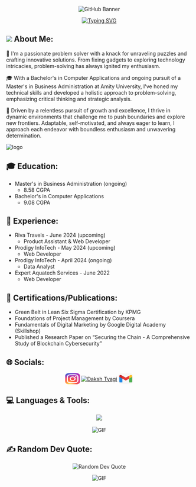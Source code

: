 <p align="center">
  <img src="https://github.com/dakshtyagi0002/dakshtyagi0002/assets/166803695/3fdd6e20-539c-4d85-8a95-b9dd5e564e82" alt="GitHub Banner">
</p>

<p align="center">
  <a href="https://git.io/typing-svg">
    <img src="https://readme-typing-svg.herokuapp.com?font=Special+Elite&size=35&duration=2000&pause=500&color=FFFFFF&background=000000&center=true&vCenter=true&multiline=true&random=false&width=1000&height=110&lines=Hey!+My+name+is+Daksh!;Welcome+to+my+GitHub+Profile!" alt="Typing SVG">
  </a>
</p>

## <img src="https://emojis.slackmojis.com/emojis/images/1531849430/4246/blob-sunglasses.gif?1531849430" width="30"/> About Me: 
👋 I'm a passionate problem solver with a knack for unraveling puzzles and crafting innovative solutions. From fixing gadgets to exploring technology intricacies, problem-solving has always ignited my enthusiasm.

🎓 With a Bachelor's in Computer Applications and ongoing pursuit of a Master's in Business Administration at Amity University, I've honed my technical skills and developed a holistic approach to problem-solving, emphasizing critical thinking and strategic analysis.

🚀 Driven by a relentless pursuit of growth and excellence, I thrive in dynamic environments that challenge me to push boundaries and explore new frontiers. Adaptable, self-motivated, and always eager to learn, I approach each endeavor with boundless enthusiasm and unwavering determination.

![logo](https://user-images.githubusercontent.com/10498744/210012254-234538ff-d198-48aa-8964-37e6fd45d227.gif)

## 🎓 Education:
- Master's in Business Administration (ongoing)
  + 8.58 CGPA
- Bachelor's in Computer Applications
  + 9.08 CGPA

## 💼 Experience:
- Riva Travels - June 2024 (upcoming)
  + Product Assistant & Web Developer
- Prodigy InfoTech - May 2024 (upcoming)
  + Web Developer
- Prodigy InfoTech - April 2024 (ongoing)
  + Data Analyst
- Expert Aquatech Services - June 2022
  + Web Developer

## 💫 Certifications/Publications:
-	Green Belt in Lean Six Sigma Certification by KPMG
-	Foundations of Project Management by Coursera 
-	Fundamentals of Digital Marketing by Google Digital Academy (Skillshop)
-	Published a Research Paper on “Securing the Chain - A Comprehensive Study of Blockchain Cybersecurity”

## 🌐 Socials:
<p align="center">
<a href="https://www.instagram.com/dakshtyagi0002/" target="blank"><img align="center" src="https://github.com/tandpfun/skill-icons/blob/main/icons/Instagram.svg" alt="dakshtyagi0002" height="30" width="40" /></a>
<a href="https://linkedin.com/in/daksh-tyagi" target="blank"><img align="center" src="https://raw.githubusercontent.com/rahuldkjain/github-profile-readme-generator/master/src/images/icons/Social/linked-in-alt.svg" alt="Daksh Tyagi" height="30" width="40" /></a>
<a href="mailto:daksh22222@gmail.com" target="blank"><img align="center" src="https://github.com/tandpfun/skill-icons/blob/main/icons/Gmail-Light.svg" alt="dakshtyagi0002" height="30" width="40" /></a>
</p>

## 💻 Languages & Tools:
<p align="center">
  <a href="https://skillicons.dev">
    <img src="https://skillicons.dev/icons?i=java,javascript,html,css,c,cpp,py,html,mysql,ai,github,wordpress&perline=4" />
  </a>
</p>

<p align="center">
  <img src="https://media.giphy.com/media/du3J3cXyzhj75IOgvA/giphy.gif" width="15%" alt="GIF">
</p>

## ✍️ Random Dev Quote:
<p align="center">
  <img src="https://quotes-github-readme.vercel.app/api?type=horizontal&theme=radical" alt="Random Dev Quote">
</p>
<p align="center">
  <img src="https://media.giphy.com/media/XRnbDusSE2cBG/giphy.gif" width="18%" alt="GIF">
</p>
